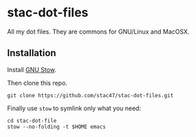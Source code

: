 # stac-dot-files

All my dot files. They are commons for GNU/Linux and MacOSX.

## Installation

Install [GNU Stow](https://www.gnu.org/software/stow/).

Then clone this repo.

```
git clone https://github.com/stac47/stac-dot-files.git
```

Finally use `stow` to symlink only what you need:

```
cd stac-dot-file
stow --no-folding -t $HOME emacs
```
